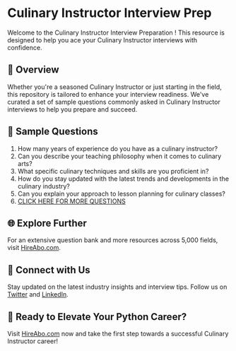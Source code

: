 # Culinary Instructor Interview Prep

Welcome to the Culinary Instructor Interview Preparation ! This resource is designed to help you ace your Culinary Instructor interviews with confidence.

## 🚀 Overview

Whether you're a seasoned Culinary Instructor or just starting in the field, this repository is tailored to enhance your interview readiness. We've curated a set of sample questions commonly asked in Culinary Instructor interviews to help you prepare and succeed.

## 📝 Sample Questions

1. How many years of experience do you have as a culinary instructor?
2. Can you describe your teaching philosophy when it comes to culinary arts?
3. What specific culinary techniques and skills are you proficient in?
4. How do you stay updated with the latest trends and developments in the culinary industry?
5. Can you explain your approach to lesson planning for culinary classes?
6. [CLICK HERE FOR MORE QUESTIONS](https://hireabo.com/job/11_2_8/Culinary%20Instructor)

## 🌐 Explore Further

For an extensive question bank and more resources across 5,000 fields, visit [HireAbo.com](https://www.hireabo.com).

## 📱 Connect with Us

Stay updated on the latest industry insights and interview tips. Follow us on [Twitter](https://twitter.com/hireabo) and [LinkedIn](https://www.linkedin.com/in/hire-abo-3609972a8/).

## 🚀 Ready to Elevate Your Python Career?

Visit [HireAbo.com](https://www.hireabo.com) now and take the first step towards a successful Culinary Instructor career!